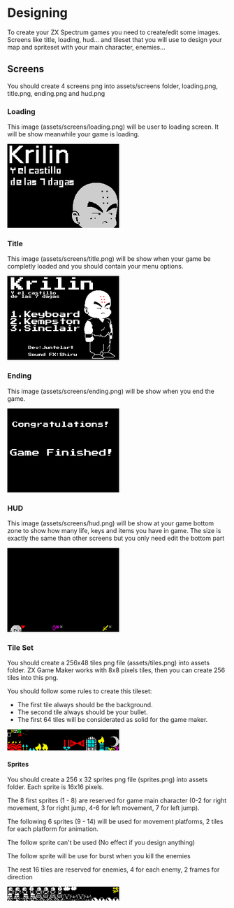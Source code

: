 # Designing

To create your ZX Spectrum games you need to create/edit some images. Screens like title, loading, hud... and tileset that you will use to design your map and spriteset with your main character, enemies...

## Screens

You should create 4 screens png into assets/screens folder, loading.png, title.png, ending.png and hud.png

### Loading

This image (assets/screens/loading.png) will be user to loading screen. It will be show meanwhile your game is loading.

![](images/loading.png)

### Title

This image (assets/screens/title.png) will be show when your game be completly loaded and you should contain your menu options.

![](images/title.png)

### Ending

This image (assets/screens/ending.png) will be show when you end the game.

![](images/ending.png)

### HUD

This image (assets/screens/hud.png) will be show at your game bottom zone to show how many life, keys and items you have in game. The size is exactly the same than other screens but you only need edit the bottom part

![](images/hud.png)

### Tile Set

You should create a 256x48 tiles png file (assets/tiles.png) into assets folder. ZX Game Maker works with 8x8 pixels tiles, then you can create 256 tiles into this png.

You should follow some rules to create this tileset:

* The first tile always should be the background.
* The second tile always should be your bullet.
* The first 64 tiles will be considerated as solid for the game maker.

![](./images/tiles.png)

#### Sprites

You should create a 256 x 32 sprites png file (sprites.png) into assets folder. Each sprite is 16x16 pixels.

The 8 first sprites (1 - 8) are reserved for game main character (0-2 for right movement, 3 for right jump, 4-6 for left movement, 7 for left jump).

The following 6 sprites (9 - 14) will be used for movement platforms, 2 tiles for each platform for animation.

The follow sprite can't be used (No effect if you design anything)

The follow sprite will be use for burst when you kill the enemies

The rest 16 tiles are reserved for enemies, 4 for each enemy, 2 frames for direction

![](./images/sprites.png)